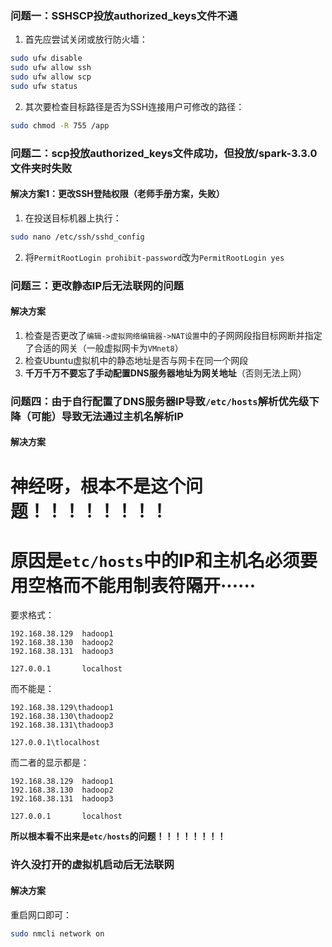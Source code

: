 ### 问题一：SSHSCP投放authorized_keys文件不通
1. 首先应尝试关闭或放行防火墙：
```bash
sudo ufw disable
sudo ufw allow ssh
sudo ufw allow scp
sudo ufw status
```
2. 其次要检查目标路径是否为SSH连接用户可修改的路径：
```bash
sudo chmod -R 755 /app
```

### 问题二：scp投放authorized_keys文件成功，但投放/spark-3.3.0文件夹时失败
#### 解决方案1：更改SSH登陆权限（老师手册方案，失败）
1. 在投送目标机器上执行：
```bash
sudo nano /etc/ssh/sshd_config
```
2. 将`PermitRootLogin prohibit-password`改为`PermitRootLogin yes`


### 问题三：更改静态IP后无法联网的问题
#### 解决方案
1. 检查是否更改了`编辑->虚拟网络编辑器->NAT设置`中的子网网段指目标网断并指定了合适的网关（一般虚拟网卡为`VMnet8`）
2. 检查Ubuntu虚拟机中的静态地址是否与网卡在同一个网段
3. **千万千万不要忘了手动配置DNS服务器地址为网关地址**（否则无法上网）

### 问题四：由于自行配置了DNS服务器IP导致`/etc/hosts`解析优先级下降（可能）导致无法通过主机名解析IP
#### 解决方案
# 神经呀，根本不是这个问题！！！！！！！！
# **原因是`etc/hosts`中的IP和主机名必须要用空格而不能用制表符隔开······**
要求格式：
```plaintext
192.168.38.129  hadoop1 
192.168.38.130  hadoop2 
192.168.38.131  hadoop3

127.0.0.1       localhost
```
而不能是：
```plaintext
192.168.38.129\thadoop1 
192.168.38.130\thadoop2 
192.168.38.131\thadoop3

127.0.0.1\tlocalhost
```
而二者的显示都是：
```plaintext
192.168.38.129  hadoop1 
192.168.38.130  hadoop2 
192.168.38.131  hadoop3

127.0.0.1       localhost
```
**所以根本看不出来是`etc/hosts`的问题！！！！！！！！**

### 许久没打开的虚拟机启动后无法联网
#### 解决方案
重启网口即可：
```bash
sudo nmcli network on
```
